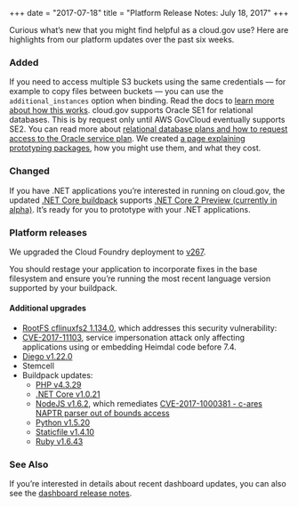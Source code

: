 +++
date = "2017-07-18"
title = "Platform Release Notes: July 18, 2017"
+++

Curious what’s new that you might find helpful as a cloud.gov use? Here are highlights from our platform updates over the past six weeks.
<!--more-->

### Added
If you need to access multiple S3 buckets using the same credentials — for example to copy files between buckets — you can use the `additional_instances` option when binding. Read the docs to [learn more about how this works](https://cloud.gov/docs/services/s3/#using-s3-from-your-application).
cloud.gov supports Oracle SE1 for relational databases. This is by request only until AWS GovCloud eventually supports SE2. You can read more about [relational database plans and how to request access to the Oracle service plan](https://cloud.gov/docs/services/relational-database/).
We created [a page explaining prototyping packages](https://cloud.gov/overview/pricing/prototyping/), how you might use them, and what they cost.

### Changed
If you have .NET applications you’re interested in running on cloud.gov, the updated [.NET Core buildpack](https://docs.cloudfoundry.org/buildpacks/dotnet-core/index.html) supports [.NET Core 2 Preview (currently in alpha)](https://blogs.msdn.microsoft.com/dotnet/2017/06/28/announcing-net-core-2-0-preview-2/). It’s ready for you to prototype with your .NET applications.

### Platform releases
We upgraded the Cloud Foundry deployment to [v267](https://github.com/cloudfoundry/cf-release/releases/tag/v264).

You should restage your application to incorporate fixes in the base filesystem and ensure you’re running the most recent language version supported by your buildpack.

#### Additional upgrades
* [RootFS cflinuxfs2 1.134.0](https://github.com/cloudfoundry/cflinuxfs2/releases/tag/1.138.0), which addresses this security vulnerability:
* [CVE-2017-11103](http://people.ubuntu.com/~ubuntu-security/cve/CVE-2017-11103), service impersonation attack only affecting applications using or embedding Heimdal code before 7.4.
* [Diego v1.22.0](https://github.com/cloudfoundry/diego-release/releases/tag/v1.22.0)
* Stemcell
* Buildpack updates:
  * [PHP v4.3.29](https://github.com/cloudfoundry/php-buildpack/releases/tag/v4.3.29)
  * [.NET Core v1.0.21](https://github.com/cloudfoundry/dotnet-core-buildpack/releases/tag/v1.0.21)
  * [NodeJS v1.6.2](https://github.com/cloudfoundry/nodejs-buildpack/releases/tag/v1.6.2), which remediates [CVE-2017-1000381 - c-ares NAPTR parser out of bounds access](https://people.canonical.com/~ubuntu-security/cve/2017/CVE-2017-1000381.html)
  * [Python v1.5.20](https://github.com/cloudfoundry/python-buildpack/releases/tag/v1.5.20)
  * [Staticfile v1.4.10](https://github.com/cloudfoundry/staticfile-buildpack/releases/tag/v1.4.10)
  * [Ruby v1.6.43](https://github.com/cloudfoundry/ruby-buildpack/releases/tag/v1.6.43)

### See Also

If you’re interested in details about recent dashboard updates, you can also see the [dashboard release notes](https://github.com/18F/cg-dashboard/releases).
